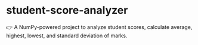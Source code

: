 # student-score-analyzer
👉 A NumPy-powered project to analyze student scores, calculate average, highest, lowest, and standard deviation of marks.
